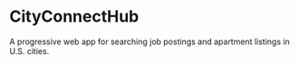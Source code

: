 # CityConnectHub
A progressive web app for searching job postings and apartment listings in U.S. cities.

